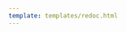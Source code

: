 ```yaml
---
template: templates/redoc.html
---
```


<redoc spec-url='../../catalogs/devportal-api.yaml'></redoc>
<script src="https://cdn.jsdelivr.net/npm/redoc@next/bundles/redoc.standalone.js"> </script>
